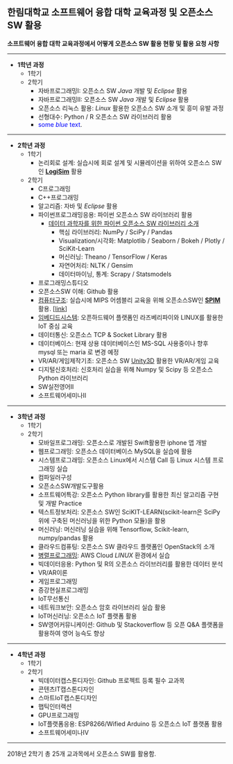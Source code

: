 ## 한림대학교 소프트웨어 융합 대학 교육과정 및 오픈소스SW 활용

**소프트웨어 융합 대학 교육과정에서 어떻게 오픈소스 SW 활용 현황 및 활용 요청 사항**

* * *

* **1학년 과정**
   * 1학기
   * 2학기
      * 자바프로그래밍I: 오픈소스 SW *Java* 개발 및 *Eclipse* 활용
      * 자바프로그래밍II: 오픈소스 SW *Java* 개발 및 *Eclipse* 활용
      * 오픈소스 리눅스 활용: *Linux* 활용한 오픈소스 SW 소개 및 흥미 유발 과정
      * 선형대수: Python / R 오픈소스 SW 라이브러리 활용
      * <span style="color:blue">some *blue* text</span>.

* * *

* **2학년 과정**
   * 1학기
      * 논리회로 설계: 실습시에 회로 설계 및 시뮬레이션을 위하여 오픈소스 SW인 **[LogiSim](http://www.cburch.com/logisim/)** 활용   
   * 2학기
      * C프로그래밍
      * C++프로그래밍
      * 알고리즘: 자바 및 *Eclipse* 활용
      * 파이썬프로그래밍응용: 파이썬 오픈소스 SW 라이브러리 활용
         * [데이터 과학자를 위한 파이썬 오픈소스 SW 라이브러리 소개](https://medium.com/activewizards-machine-learning-company/top-15-python-libraries-for-data-science-in-in-2017-ab61b4f9b4a7)
            * 핵심 라이브러리: NumPy / SciPy / Pandas
            * Visualization/시각화: Matplotlib / Seaborn / Bokeh / Plotly / SciKit-Learn
            * 머신러닝: Theano / TensorFlow / Keras
            * 자연어처리: NLTK / Gensim
            * 데이터마이닝, 통계: Scrapy / Statsmodels
      * 프로그래밍스튜디오
      * 오픈소스SW 이해: Github 활용
      * [컴퓨터구조](https://github.com/jeonggunlee/Computer_Arch_2018_Fall): 실습시에 MIPS 어셈블리 교육을 위해 오픈소스SW인 **[SPIM](https://en.wikipedia.org/wiki/SPIM)** 활용. [[link](http://spimsimulator.sourceforge.net/)]
      * [임베디드시스템](https://github.com/CIC-LAB/Embedded_system_2018-2): 오픈하드웨어 플랫폼인 라즈베리파이와 LINUX를 활용한 IoT 중심 교육 
      * 데이터통신: 오픈소스 TCP & Socket Library 활용
      * 데이터베이스: 현재 상용 데이터베이스인 MS-SQL 사용중이나 향후 mysql 또는 maria 로 변경 예정
      * VR/AR/게임제작기초: 오픈소스 SW [Unity3D](https://docs.unity3d.com/kr/2018.1/Manual/ContributingToUnity.html) 활용한 VR/AR/게임 교육
      * 디지털신호처리: 신호처리 실습을 위해 Numpy 및 Scipy 등 오픈소스 Python 라이브러리 
      * SW실전영어II
      * 소프트웨어세미나Ⅱ


* * *

* **3학년 과정**
   * 1학기
   * 2학기
      * 모바일프로그래밍: 오픈소스로 개발된 Swift활용한 iphone 앱 개발
      * 웹프로그래밍: 오픈소스 데이터베이스 MySQL을 실습에 활용
      * 시스템프로그래밍: 오픈소스 Linux에서 시스템 Call 등 Linux 시스템 프로그래밍 실습
      * 컴파일러구성
      * 오픈소스SW개발도구활용
      * 소프트웨어특강: 오픈소스 Python library를 활용한 최신 알고리즘 구현 및 개발 Practice
      * 텍스트정보처리: 오픈소스 SW인 SciKIT-LEARN(scikit-learn은 SciPy 위에 구축된 머신러닝을 위한 Python 모듈)을 활용
      * 머신러닝: 머신러닝 실습을 위해 Tensorflow, Scikit-learn, numpy/pandas 활용
      * 클라우드컴퓨팅: 오픈소스 SW 클라우드 플랫폼인 OpenStack의 소개
      * [병렬프로그래밍](https://github.com/jeonggunlee/Parallel_Programming_2018_Fall): AWS Cloud *LINUX* 환경에서 실습
      * 빅데이터응용: Python 및 R의 오픈소스 라이브러리를 활용한 데이터 분석
      * VR/AR이론
      * 게임프로그래밍
      * 증강현실프로그래밍 
      * IoT무선통신
      * 네트워크보안: 오픈소스 암호 라이브러리 실습 활용
      * IoT머신러닝: 오픈소스 IoT 플랫폼 활용
      * SW영어커뮤니케이션: Github 및 Stackoverflow 등 오픈 Q&A 플랫폼을 활용하여 영어 능슥도 향상



* * *
   
* **4학년 과정**
   * 1학기
   * 2학기
      * 빅데이터캡스톤디자인: Github 프로젝트 등록 필수 교과목
      * 콘텐츠IT캡스톤디자인
      * 스마트IoT캡스톤디자인
      * 햅틱인터랙션
      * GPU프로그래밍
      * IoT플랫폼응용: ESP8266/Wified Arduino 등 오픈소스 IoT 플랫폼 활용
      * 소프트웨어세미나Ⅳ

* * *

2018년 2학기 총 25개 교과목에서 오픈소스 SW를 활용함.
